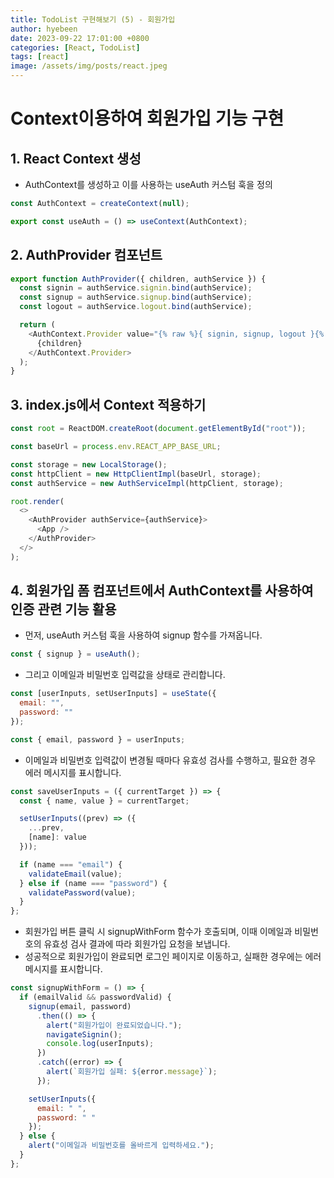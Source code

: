 ```yaml
---
title: TodoList 구현해보기 (5) - 회원가입
author: hyebeen
date: 2023-09-22 17:01:00 +0800
categories: [React, TodoList]
tags: [react]
image: /assets/img/posts/react.jpeg
---
```


# Context이용하여 회원가입 기능 구현

## 1. React Context 생성

- AuthContext를 생성하고 이를 사용하는 useAuth 커스텀 훅을 정의

```js
const AuthContext = createContext(null);

export const useAuth = () => useContext(AuthContext);
```

## 2. AuthProvider 컴포넌트

```js
export function AuthProvider({ children, authService }) {
  const signin = authService.signin.bind(authService);
  const signup = authService.signup.bind(authService);
  const logout = authService.logout.bind(authService);

  return (
    <AuthContext.Provider value="{% raw %}{ signin, signup, logout }{% endraw %}">
      {children}
    </AuthContext.Provider>
  );
}
```

## 3. index.js에서 Context 적용하기

```js
const root = ReactDOM.createRoot(document.getElementById("root"));

const baseUrl = process.env.REACT_APP_BASE_URL;

const storage = new LocalStorage();
const httpClient = new HttpClientImpl(baseUrl, storage);
const authService = new AuthServiceImpl(httpClient, storage);

root.render(
  <>
    <AuthProvider authService={authService}>
      <App />
    </AuthProvider>
  </>
);
```

## 4. 회원가입 폼 컴포넌트에서 AuthContext를 사용하여 인증 관련 기능 활용

- 먼저, useAuth 커스텀 훅을 사용하여 signup 함수를 가져옵니다.

```js
const { signup } = useAuth();
```

- 그리고 이메일과 비밀번호 입력값을 상태로 관리합니다.

```js
const [userInputs, setUserInputs] = useState({
  email: "",
  password: ""
});

const { email, password } = userInputs;
```

- 이메일과 비밀번호 입력값이 변경될 때마다 유효성 검사를 수행하고, 필요한 경우 에러 메시지를 표시합니다.

```js
const saveUserInputs = ({ currentTarget }) => {
  const { name, value } = currentTarget;

  setUserInputs((prev) => ({
    ...prev,
    [name]: value
  }));

  if (name === "email") {
    validateEmail(value);
  } else if (name === "password") {
    validatePassword(value);
  }
};
```

- 회원가입 버튼 클릭 시 signupWithForm 함수가 호출되며, 이때 이메일과 비밀번호의 유효성 검사 결과에 따라 회원가입 요청을 보냅니다.
- 성공적으로 회원가입이 완료되면 로그인 페이지로 이동하고, 실패한 경우에는 에러 메시지를 표시합니다.

```js
const signupWithForm = () => {
  if (emailValid && passwordValid) {
    signup(email, password)
      .then(() => {
        alert("회원가입이 완료되었습니다.");
        navigateSignin();
        console.log(userInputs);
      })
      .catch((error) => {
        alert(`회원가입 실패: ${error.message}`);
      });

    setUserInputs({
      email: " ",
      password: " "
    });
  } else {
    alert("이메일과 비밀번호를 올바르게 입력하세요.");
  }
};
```
